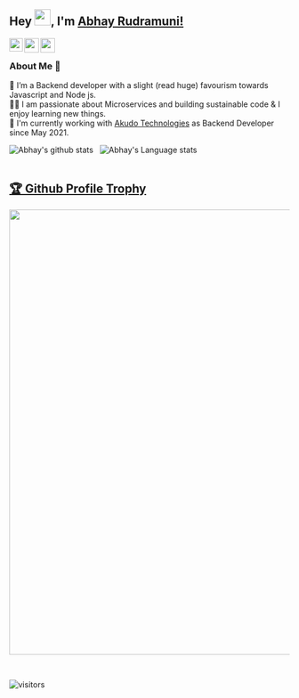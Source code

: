 ## Hey <img src="https://github.com/TheDudeThatCode/TheDudeThatCode/blob/master/Assets/Hi.gif" width="29px">, I'm [Abhay Rudramuni!](https://www.linkedin.com/in/abhayrm20/) 

<a href="https://www.linkedin.com/in/abhayrm20/" target="_blank">
  <img align="left" width="24px" src="https://cdn.jsdelivr.net/npm/simple-icons@v3/icons/linkedin.svg"  />
</a>
<a href="https://twitter.com/abhayrm20" target="_blank">
  <img align="left" width="26px" src="https://cdn.jsdelivr.net/npm/simple-icons@v3/icons/twitter.svg" />
</a>
<a href="mailto:connect@abhayrm.com" target="_blank">
  <img align="left" width="26px" src="https://cdn.jsdelivr.net/npm/simple-icons@v3/icons/gmail.svg" />
</a>


<br />

### About Me 🚀
🌱 I’m a Backend developer with a slight (read huge) favourism towards Javascript and Node js. </br>
👨‍💻 I am passionate about Microservices and building sustainable code & I enjoy learning new things. </br>
🏢 I'm currently working with <a href="https://akudo.in" target="_blank">Akudo Technologies</a> as Backend Developer since May 2021. </br>

![Abhay's github stats](https://github-readme-stats.vercel.app/api?username=abhay-akudo&show_icons=true&hide_border=true)&nbsp;&nbsp;
![Abhay's Language stats](https://github-readme-stats-eight-theta.vercel.app/api/top-langs/?username=abhay-akudo&layout=compact&langs_count=8&hide_border=true)
<br />
<br />
<a href="https://github.com/abhay-akudo/github-profile-trophy"><h2>🏆 Github Profile Trophy</h2></a>
<a href="https://github.com/abhay-akudo/github-profile-trophy">
  <img width=800 src="https://github-profile-trophy.vercel.app/?username=abhay-akudo&column=7"/>
</a>

<br />


![visitors](https://visitor-badge.laobi.icu/badge?page_id=abhay-akudo.abhay-akudo)

